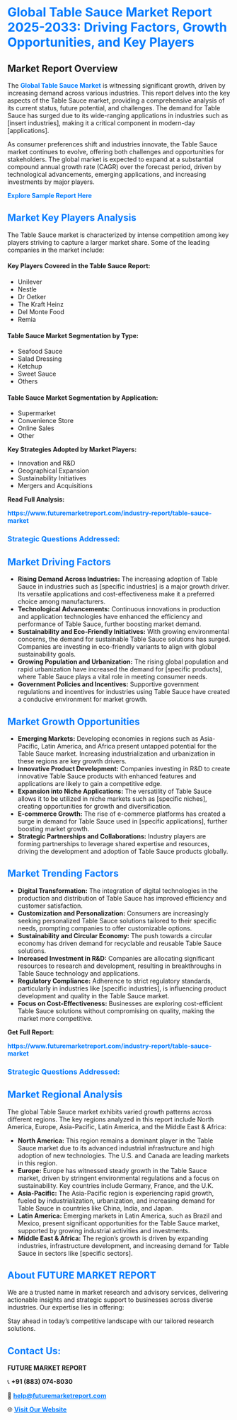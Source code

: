 <h1 style="color: #007BFF;">Global Table Sauce Market Report 2025-2033: Driving Factors, Growth Opportunities, and Key Players</h1>

<section id="overview">
<h2>Market Report Overview</h2>
<p>The <a href="https://www.futuremarketreport.com/industry-report/table-sauce-market" style="color: #007BFF; text-decoration: none;"><strong>Global Table Sauce Market</strong></a> is witnessing significant growth, driven by increasing demand across various industries. This report delves into the key aspects of the Table Sauce market, providing a comprehensive analysis of its current status, future potential, and challenges. The demand for Table Sauce has surged due to its wide-ranging applications in industries such as [insert industries], making it a critical component in modern-day [applications].</p>
<p>As consumer preferences shift and industries innovate, the Table Sauce market continues to evolve, offering both challenges and opportunities for stakeholders. The global market is expected to expand at a substantial compound annual growth rate (CAGR) over the forecast period, driven by technological advancements, emerging applications, and increasing investments by major players.</p>
</section>

<section id="overview">
<p><a href="https://www.futuremarketreport.com/request-sample/reportId=109830" style="color: #007BFF; text-decoration: none;"><strong>Explore Sample Report Here</strong></a></p>
</section>

<section id="key-players">
<h2 style="color: #007BFF;">Market Key Players Analysis</h2>
<p>The Table Sauce market is characterized by intense competition among key players striving to capture a larger market share. Some of the leading companies in the market include:</p>
<h4>Key Players Covered in the Table Sauce Report:</h4>
<ul><li>Unilever</li><li>Nestle</li><li>Dr Oetker</li><li>The Kraft Heinz</li><li>Del Monte Food</li><li>Remia</li></ul>
<h4>Table Sauce Market Segmentation by Type:</h4>
<ul><li>Seafood Sauce</li><li>Salad Dressing</li><li>Ketchup</li><li>Sweet Sauce</li><li>Others</li></ul>

<h4>Table Sauce Market Segmentation by Application:</h4>
<ul><li>Supermarket</li><li>Convenience Store</li><li>Online Sales</li><li>Other</li></ul>
<p><strong>Key Strategies Adopted by Market Players:</strong></p>
<ul>
<li>Innovation and R&D</li>
<li>Geographical Expansion</li>
<li>Sustainability Initiatives</li>
<li>Mergers and Acquisitions</li>
</ul>
</section>

<section>
<p><strong>Read Full Analysis: </strong></p><a href="https://www.futuremarketreport.com/industry-report/table-sauce-market" style="color: #007BFF; text-decoration: none;"><strong>https://www.futuremarketreport.com/industry-report/table-sauce-market</strong></a>
<h3 style="color: #007BFF;">Strategic Questions Addressed:</h3>
</section>

<section id="driving-factors">
<h2 style="color: #007BFF;">Market Driving Factors</h2>
<ul>
<li><strong>Rising Demand Across Industries:</strong> The increasing adoption of Table Sauce in industries such as [specific industries] is a major growth driver. Its versatile applications and cost-effectiveness make it a preferred choice among manufacturers.</li>
<li><strong>Technological Advancements:</strong> Continuous innovations in production and application technologies have enhanced the efficiency and performance of Table Sauce, further boosting market demand.</li>
<li><strong>Sustainability and Eco-Friendly Initiatives:</strong> With growing environmental concerns, the demand for sustainable Table Sauce solutions has surged. Companies are investing in eco-friendly variants to align with global sustainability goals.</li>
<li><strong>Growing Population and Urbanization:</strong> The rising global population and rapid urbanization have increased the demand for [specific products], where Table Sauce plays a vital role in meeting consumer needs.</li>
<li><strong>Government Policies and Incentives:</strong> Supportive government regulations and incentives for industries using Table Sauce have created a conducive environment for market growth.</li>
</ul>
</section>

<section id="growth-opportunities">
<h2 style="color: #007BFF;">Market Growth Opportunities</h2>
<ul>
<li><strong>Emerging Markets:</strong> Developing economies in regions such as Asia-Pacific, Latin America, and Africa present untapped potential for the Table Sauce market. Increasing industrialization and urbanization in these regions are key growth drivers.</li>
<li><strong>Innovative Product Development:</strong> Companies investing in R&D to create innovative Table Sauce products with enhanced features and applications are likely to gain a competitive edge.</li>
<li><strong>Expansion into Niche Applications:</strong> The versatility of Table Sauce allows it to be utilized in niche markets such as [specific niches], creating opportunities for growth and diversification.</li>
<li><strong>E-commerce Growth:</strong> The rise of e-commerce platforms has created a surge in demand for Table Sauce used in [specific applications], further boosting market growth.</li>
<li><strong>Strategic Partnerships and Collaborations:</strong> Industry players are forming partnerships to leverage shared expertise and resources, driving the development and adoption of Table Sauce products globally.</li>
</ul>
</section>

<section id="trending-factors">
<h2 style="color: #007BFF;">Market Trending Factors</h2>
<ul>
<li><strong>Digital Transformation:</strong> The integration of digital technologies in the production and distribution of Table Sauce has improved efficiency and customer satisfaction.</li>
<li><strong>Customization and Personalization:</strong> Consumers are increasingly seeking personalized Table Sauce solutions tailored to their specific needs, prompting companies to offer customizable options.</li>
<li><strong>Sustainability and Circular Economy:</strong> The push towards a circular economy has driven demand for recyclable and reusable Table Sauce solutions.</li>
<li><strong>Increased Investment in R&D:</strong> Companies are allocating significant resources to research and development, resulting in breakthroughs in Table Sauce technology and applications.</li>
<li><strong>Regulatory Compliance:</strong> Adherence to strict regulatory standards, particularly in industries like [specific industries], is influencing product development and quality in the Table Sauce market.</li>
<li><strong>Focus on Cost-Effectiveness:</strong> Businesses are exploring cost-efficient Table Sauce solutions without compromising on quality, making the market more competitive.</li>
</ul>
</section>

<section>
<p><strong>Get Full Report: </strong></p><a href="https://www.futuremarketreport.com/industry-report/table-sauce-market" style="color: #007BFF; text-decoration: none;"><strong>https://www.futuremarketreport.com/industry-report/table-sauce-market</strong></a>
<h3 style="color: #007BFF;">Strategic Questions Addressed:</h3>
</section>


<section id="regional-analysis">
<h2 style="color: #007BFF;">Market Regional Analysis</h2>
<p>The global Table Sauce market exhibits varied growth patterns across different regions. The key regions analyzed in this report include North America, Europe, Asia-Pacific, Latin America, and the Middle East & Africa:</p>
<ul>
<li><strong>North America:</strong> This region remains a dominant player in the Table Sauce market due to its advanced industrial infrastructure and high adoption of new technologies. The U.S. and Canada are leading markets in this region.</li>
<li><strong>Europe:</strong> Europe has witnessed steady growth in the Table Sauce market, driven by stringent environmental regulations and a focus on sustainability. Key countries include Germany, France, and the U.K.</li>
<li><strong>Asia-Pacific:</strong> The Asia-Pacific region is experiencing rapid growth, fueled by industrialization, urbanization, and increasing demand for Table Sauce in countries like China, India, and Japan.</li>
<li><strong>Latin America:</strong> Emerging markets in Latin America, such as Brazil and Mexico, present significant opportunities for the Table Sauce market, supported by growing industrial activities and investments.</li>
<li><strong>Middle East & Africa:</strong> The region’s growth is driven by expanding industries, infrastructure development, and increasing demand for Table Sauce in sectors like [specific sectors].</li>
</ul>
</section>

<footer>
<h2 style="color: #007BFF;">About FUTURE MARKET REPORT</h2>
<p>We are a trusted name in market research and advisory services, delivering actionable insights and strategic support to businesses across diverse industries. Our expertise lies in offering:</p>

<p>Stay ahead in today’s competitive landscape with our tailored research solutions.</p>

<h2 style="color: #007BFF;">Contact Us:</h2>
<p><strong>FUTURE MARKET REPORT</strong></p>
<p>📞 <strong>+91 (883) 074-8030</strong></p>
<p>📧 <strong><a href="mailto:help@futuremarketreport.com" style="color: #007BFF;">help@futuremarketreport.com</a></strong></p>
<p>🌐 <strong><a href="https://www.futuremarketreport.com/" style="color: #007BFF;">Visit Our Website</a></strong></p>
</footer>